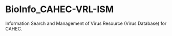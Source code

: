 BioInfo_CAHEC-VRL-ISM
=====================

Information Search and Management of Virus Resource (Virus Database) for CAHEC.
